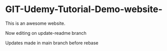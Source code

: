 # GIT-Udemy-Tutorial-Demo-website-

This is an awesome website.

Now editing on update-readme branch

Updates made in main branch before rebase
